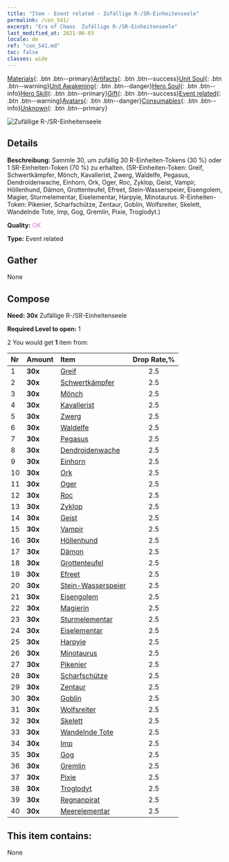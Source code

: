 ```yaml
---
title: "Item - Event related - Zufällige R-/SR-​Einheitenseele"
permalink: /con_541/
excerpt: "Era of Chaos  Zufällige R-/SR-​Einheitenseele"
last_modified_at: 2021-06-03
locale: de
ref: "con_541.md"
toc: false
classes: wide
---
```

 [Materials](/ItemsDE/){: .btn .btn--primary}[Artifacts](/ItemsDE/Artifacts/){: .btn .btn--success}[Unit Soul](/ItemsDE/UnitSoul/){: .btn .btn--warning}[Unit Awakening](/ItemsDE/UnitAwakening/){: .btn .btn--danger}[Hero Soul](/ItemsDE/HeroSoul/){: .btn .btn--info}[Hero Skill](/ItemsDE/HeroSkill/){: .btn .btn--primary}[Gift](/ItemsDE/Gift/){: .btn .btn--success}[Event related](/ItemsDE/Events/){: .btn .btn--warning}[Avatars](/ItemsDE/Avatars/){: .btn .btn--danger}[Consumables](/ItemsDE/Consumables/){: .btn .btn--info}[Unknown](/ItemsDE/Unknown/){: .btn .btn--primary}

 ![Zufällige R-/SR-​Einheitenseele](/images/t/i_10027.png)

## Details
 **Beschreibung:** Sammle 30, um zufällig 30 R-Einheiten-Tokens (30 %) oder 1 SR-Einheiten-Token (70 %) zu erhalten. (SR-Einheiten-Token: Greif, Schwertkämpfer, Mönch, Kavallerist, Zwerg, Waldelfe, Pegasus, Dendroidenwache, Einhorn, Ork, Oger, Roc, Zyklop, Geist, Vampir, Höllenhund, Dämon, Grottenteufel, Efreet, Stein-Wasserspeier, Eisengolem, Magier, Sturmelementar, Eiselementar, Harpyie, Minotaurus. R-Einheiten-Token: Pikenier, Scharfschütze, Zentaur, Goblin, Wolfsreiter, Skelett, Wandelnde Tote, Imp, Gog, Gremlin, Pixie, Troglodyt.)

 **Quality:** <span style="color: #DA70D6">OK</span>

 **Type:** Event related

## Gather

  None

## Compose

 **Need: 30x** Zufällige R-/SR-​Einheitenseele

 **Required Level to open:** 1

 2 You would get **1** item  from:

  | Nr | Amount |     Item    | Drop Rate,% |
  |:---|:-------|:------------|:---------:|
  | 1 |  **30x** | [Greif](/ItemsDE/unt_192/) | 2.5 | 
  | 2 |  **30x** | [Schwertkämpfer](/ItemsDE/unt_193/) | 2.5 | 
  | 3 |  **30x** | [Mönch](/ItemsDE/unt_194/) | 2.5 | 
  | 4 |  **30x** | [Kavallerist](/ItemsDE/unt_195/) | 2.5 | 
  | 5 |  **30x** | [Zwerg](/ItemsDE/unt_200/) | 2.5 | 
  | 6 |  **30x** | [Waldelfe](/ItemsDE/unt_201/) | 2.5 | 
  | 7 |  **30x** | [Pegasus](/ItemsDE/unt_202/) | 2.5 | 
  | 8 |  **30x** | [Dendroidenwache](/ItemsDE/unt_203/) | 2.5 | 
  | 9 |  **30x** | [Einhorn](/ItemsDE/unt_204/) | 2.5 | 
  | 10 |  **30x** | [Ork](/ItemsDE/unt_219/) | 2.5 | 
  | 11 |  **30x** | [Oger](/ItemsDE/unt_220/) | 2.5 | 
  | 12 |  **30x** | [Roc](/ItemsDE/unt_221/) | 2.5 | 
  | 13 |  **30x** | [Zyklop](/ItemsDE/unt_222/) | 2.5 | 
  | 14 |  **30x** | [Geist](/ItemsDE/unt_210/) | 2.5 | 
  | 15 |  **30x** | [Vampir](/ItemsDE/unt_211/) | 2.5 | 
  | 16 |  **30x** | [Höllenhund](/ItemsDE/unt_228/) | 2.5 | 
  | 17 |  **30x** | [Dämon](/ItemsDE/unt_229/) | 2.5 | 
  | 18 |  **30x** | [Grottenteufel](/ItemsDE/unt_230/) | 2.5 | 
  | 19 |  **30x** | [Efreet](/ItemsDE/unt_231/) | 2.5 | 
  | 20 |  **30x** | [Stein-Wasserspeier](/ItemsDE/unt_236/) | 2.5 | 
  | 21 |  **30x** | [Eisengolem](/ItemsDE/unt_237/) | 2.5 | 
  | 22 |  **30x** | [Magierin](/ItemsDE/unt_238/) | 2.5 | 
  | 23 |  **30x** | [Sturmelementar](/ItemsDE/unt_263/) | 2.5 | 
  | 24 |  **30x** | [Eiselementar](/ItemsDE/unt_264/) | 2.5 | 
  | 25 |  **30x** | [Harpyie](/ItemsDE/unt_245/) | 2.5 | 
  | 26 |  **30x** | [Minotaurus](/ItemsDE/unt_248/) | 2.5 | 
  | 27 |  **30x** | [Pikenier](/ItemsDE/unt_190/) | 2.5 | 
  | 28 |  **30x** | [Scharfschütze](/ItemsDE/unt_191/) | 2.5 | 
  | 29 |  **30x** | [Zentaur](/ItemsDE/unt_199/) | 2.5 | 
  | 30 |  **30x** | [Goblin](/ItemsDE/unt_217/) | 2.5 | 
  | 31 |  **30x** | [Wolfsreiter](/ItemsDE/unt_218/) | 2.5 | 
  | 32 |  **30x** | [Skelett](/ItemsDE/unt_208/) | 2.5 | 
  | 33 |  **30x** | [Wandelnde Tote](/ItemsDE/unt_209/) | 2.5 | 
  | 34 |  **30x** | [Imp](/ItemsDE/unt_226/) | 2.5 | 
  | 35 |  **30x** | [Gog](/ItemsDE/unt_227/) | 2.5 | 
  | 36 |  **30x** | [Gremlin](/ItemsDE/unt_235/) | 2.5 | 
  | 37 |  **30x** | [Pixie](/ItemsDE/unt_262/) | 2.5 | 
  | 38 |  **30x** | [Troglodyt](/ItemsDE/unt_244/) | 2.5 | 
  | 39 |  **30x** | [Regnanpirat](/ItemsDE/unt_273/) | 2.5 | 
  | 40 |  **30x** | [Meerelementar](/ItemsDE/unt_275/) | 2.5 | 


## This item contains:

  None

